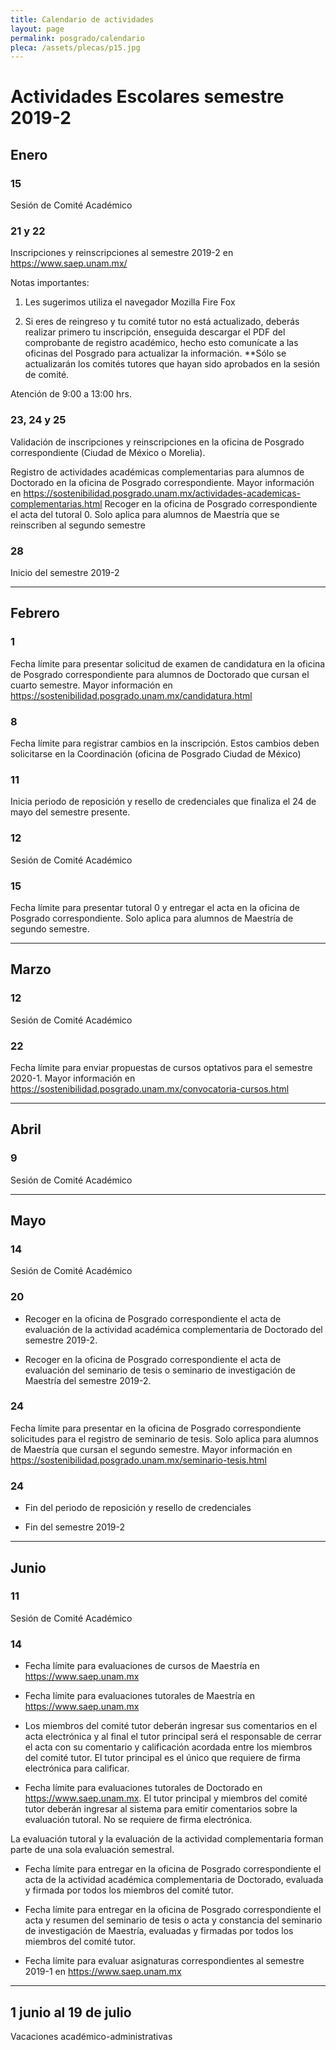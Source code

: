 ```yaml
---
title: Calendario de actividades
layout: page
permalink: posgrado/calendario
pleca: /assets/plecas/p15.jpg
---
```



# Actividades Escolares semestre 2019-2


## Enero

### 15

Sesión de Comité Académico

### 21 y 22

Inscripciones y reinscripciones al semestre 2019-2 en https://www.saep.unam.mx/

Notas importantes:

1. Les sugerimos utiliza el navegador Mozilla Fire Fox

2. Si eres de reingreso y tu comité tutor no está actualizado, deberás realizar primero tu inscripción, enseguida descargar el PDF del comprobante de registro académico, hecho esto comunícate a las oficinas del Posgrado para actualizar la información. **Sólo se actualizarán los comités tutores que hayan sido aprobados en la sesión de comité.

Atención de 9:00 a 13:00 hrs.

### 23, 24 y 25

Validación de inscripciones y reinscripciones en la oficina de Posgrado correspondiente (Ciudad de México o Morelia).

Registro de actividades académicas complementarias para alumnos de Doctorado en la oficina de Posgrado correspondiente. Mayor información en https://sostenibilidad.posgrado.unam.mx/actividades-academicas-complementarias.html
Recoger en la oficina de Posgrado correspondiente el acta del tutoral 0.  Solo aplica para alumnos de Maestría que se reinscriben al segundo semestre

### 28

Inicio del semestre 2019-2

----

## Febrero

### 1

Fecha límite para presentar solicitud de examen de candidatura en la oficina de Posgrado correspondiente para alumnos de Doctorado que cursan el cuarto semestre. Mayor información en https://sostenibilidad.posgrado.unam.mx/candidatura.html

### 8

Fecha límite para registrar cambios en la inscripción. Estos cambios deben solicitarse en la Coordinación (oficina de Posgrado Ciudad de México)

### 11

Inicia periodo de reposición y resello de credenciales que finaliza el 24 de mayo del semestre presente.

### 12

Sesión de Comité Académico

### 15

Fecha límite para presentar tutoral 0 y entregar el acta en la oficina de Posgrado correspondiente. Solo aplica para alumnos de Maestría de segundo semestre.


----


## Marzo

### 12

Sesión de Comité Académico

### 22

Fecha límite para enviar propuestas de cursos optativos para el semestre 2020-1. Mayor información en https://sostenibilidad.posgrado.unam.mx/convocatoria-cursos.html


----


## Abril

### 9

Sesión de Comité Académico


----

## Mayo

### 14

Sesión de Comité Académico

### 20

 - Recoger en la oficina de Posgrado correspondiente el acta de evaluación de la actividad académica complementaria de Doctorado del semestre 2019-2.

 - Recoger en la oficina de Posgrado correspondiente el acta de evaluación del seminario de tesis o seminario de investigación de Maestría del semestre 2019-2.

### 24

Fecha límite para presentar en la oficina de Posgrado correspondiente solicitudes para el registro de seminario de tesis. Solo aplica para alumnos de Maestría que cursan el segundo semestre. Mayor información en https://sostenibilidad.posgrado.unam.mx/seminario-tesis.html

### 24

 - Fin del periodo de reposición y resello de credenciales

 - Fin del semestre 2019-2

----


## Junio

### 11

Sesión de Comité Académico


### 14

 - Fecha límite para evaluaciones de cursos de Maestría en https://www.saep.unam.mx
 
 - Fecha límite para evaluaciones tutorales de Maestría en https://www.saep.unam.mx
 
 - Los miembros del comité tutor deberán ingresar sus comentarios en el acta electrónica y al final el tutor principal será el responsable de cerrar el acta con su comentario y calificación acordada entre los miembros del comité tutor. El tutor principal es el único que requiere de firma electrónica para calificar.

 - Fecha límite para evaluaciones tutorales de Doctorado en https://www.saep.unam.mx. El tutor principal y miembros del comité tutor deberán ingresar al sistema para emitir comentarios sobre la evaluación tutoral. No se requiere de firma electrónica.

La evaluación tutoral y la evaluación de la actividad complementaria forman parte de una sola evaluación semestral.
 

 - Fecha límite para entregar en la oficina de Posgrado correspondiente el acta de la actividad académica complementaria de Doctorado, evaluada y firmada por todos los miembros del comité tutor.

 - Fecha límite para entregar en la oficina de Posgrado correspondiente el acta y resumen del seminario de tesis o acta y constancia del seminario de investigación de Maestría, evaluadas y firmadas por todos los miembros del comité tutor.

 - Fecha límite para evaluar asignaturas correspondientes al semestre 2019-1 en https://www.saep.unam.mx

----

## 1 junio al 19 de julio

Vacaciones académico-administrativas

